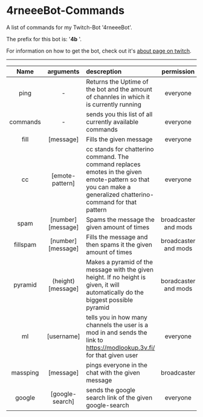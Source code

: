# 4rneeeBot-Commands
A list of commands for my Twitch-Bot '4rneeeBot'.

The prefix for this bot is: '**4b** '.

For information on how to get the bot, check out it's [about page on twitch](https://www.twitch.tv/4rneeeBot/about).

---
| Name      | arguments                 | descreption   | permission    |
| :-------: | :-----------------------: | :----------   | :----------:  |
|ping       |-|Returns the Uptime of the bot and the amount of channles in which it is currently running | everyone|
|commands|-|sends you this list of all currently available commands|everyone|
| fill      | [message]     |Fills the given message| everyone|
|cc|[emote-pattern]| cc stands for chatterino command. The command replaces emotes in the given emote-pattern so that you can make a generalized chatterino-command for that pattern| everyone|
|spam|[number] [message] |Spams the message the given amount of times|broadcaster and mods|
|fillspam|[number] [message]|Fills the message and then spams it the given amount of times| broadcaster and mods
|pyramid|(height) [message]|Makes a pyramid of the message with the given height. If no height is given, it will automatically do the biggest possible pyramid| boradcaster and mods|
|ml|[username]|tells you in how many channels the user is a mod in and sends the link to https://modlookup.3v.fi/ for that given user|everyone|
|massping|[message]|pings everyone in the chat with the given message|broadcaster|
|google|[google-search]|sends the google search link of the given google-search|everyone|
